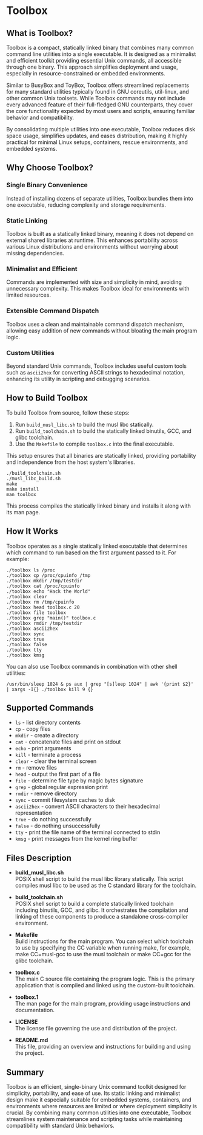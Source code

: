 # Toolbox

## What is Toolbox?

Toolbox is a compact, statically linked binary that combines many common command line utilities into a single executable. It is designed as a minimalist and efficient toolkit providing essential Unix commands, all accessible through one binary. This approach simplifies deployment and usage, especially in resource-constrained or embedded environments.

Similar to BusyBox and ToyBox, Toolbox offers streamlined replacements for many standard utilities typically found in GNU coreutils, util-linux, and other common Unix toolsets. While Toolbox commands may not include every advanced feature of their full-fledged GNU counterparts, they cover the core functionality expected by most users and scripts, ensuring familiar behavior and compatibility.

By consolidating multiple utilities into one executable, Toolbox reduces disk space usage, simplifies updates, and eases distribution, making it highly practical for minimal Linux setups, containers, rescue environments, and embedded systems.

## Why Choose Toolbox?

### Single Binary Convenience

Instead of installing dozens of separate utilities, Toolbox bundles them into one executable, reducing complexity and storage requirements.

### Static Linking

Toolbox is built as a statically linked binary, meaning it does not depend on external shared libraries at runtime. This enhances portability across various Linux distributions and environments without worrying about missing dependencies.

### Minimalist and Efficient

Commands are implemented with size and simplicity in mind, avoiding unnecessary complexity. This makes Toolbox ideal for environments with limited resources.

### Extensible Command Dispatch

Toolbox uses a clean and maintainable command dispatch mechanism, allowing easy addition of new commands without bloating the main program logic.

### Custom Utilities

Beyond standard Unix commands, Toolbox includes useful custom tools such as `ascii2hex` for converting ASCII strings to hexadecimal notation, enhancing its utility in scripting and debugging scenarios.

## How to Build Toolbox

To build Toolbox from source, follow these steps:

1. Run `build_musl_libc.sh` to build the musl libc statically.
2. Run `build_toolchain.sh` to build the statically linked binutils, GCC, and glibc toolchain.
3. Use the `Makefile` to compile `toolbox.c` into the final executable.

This setup ensures that all binaries are statically linked, providing portability and independence from the host system's libraries.

```
./build_toolchain.sh
./musl_libc_build.sh
make
make install
man toolbox
```

This process compiles the statically linked binary and installs it along with its man page.

## How It Works

Toolbox operates as a single statically linked executable that determines which command to run based on the first argument passed to it. For example:

```
./toolbox ls /proc
./toolbox cp /proc/cpuinfo /tmp
./toolbox mkdir /tmp/testdir
./toolbox cat /proc/cpuinfo
./toolbox echo "Hack the World"
./toolbox clear
./toolbox rm /tmp/cpuinfo
./toolbox head toolbox.c 20
./toolbox file toolbox
./toolbox grep "main()" toolbox.c
./toolbox rmdir /tmp/testdir
./toolbox ascii2hex
./toolbox sync
./toolbox true
./toolbox false
./toolbox tty
./toolbox kmsg
```

You can also use Toolbox commands in combination with other shell utilities:

```
/usr/bin/sleep 1024 & ps aux | grep "[s]leep 1024" | awk '{print $2}' | xargs -I{} ./toolbox kill 9 {}
```

## Supported Commands

- `ls` - list directory contents  
- `cp` - copy files  
- `mkdir` - create a directory  
- `cat` - concatenate files and print on stdout  
- `echo` - print arguments  
- `kill` - terminate a process  
- `clear` - clear the terminal screen  
- `rm` - remove files  
- `head` - output the first part of a file  
- `file` - determine file type by magic bytes signature  
- `grep` - global regular expression print  
- `rmdir` - remove directory  
- `sync` - commit filesystem caches to disk  
- `ascii2hex` - convert ASCII characters to their hexadecimal representation  
- `true` - do nothing successfully  
- `false` - do nothing unsuccessfully  
- `tty` - print the file name of the terminal connected to stdin  
- `kmsg` - print messages from the kernel ring buffer  

## Files Description

- **build_musl_libc.sh**  
  POSIX shell script to build the musl libc library statically. This script compiles musl libc to be used as the C standard library for the toolchain.

- **build_toolchain.sh**  
  POSIX shell script to build a complete statically linked toolchain including binutils, GCC, and glibc. It orchestrates the compilation and linking of these components to produce a standalone cross-compiler environment.

- **Makefile**  
  Build instructions for the main program. You can select which toolchain to use by specifying the CC variable when running make, for example, make CC=musl-gcc to use the musl toolchain or make CC=gcc for the glibc toolchain.

- **toolbox.c**  
  The main C source file containing the program logic. This is the primary application that is compiled and linked using the custom-built toolchain.

- **toolbox.1**  
  The man page for the main program, providing usage instructions and documentation.

- **LICENSE**  
  The license file governing the use and distribution of the project.

- **README.md**  
  This file, providing an overview and instructions for building and using the project.

## Summary

Toolbox is an efficient, single-binary Unix command toolkit designed for simplicity, portability, and ease of use. Its static linking and minimalist design make it especially suitable for embedded systems, containers, and environments where resources are limited or where deployment simplicity is crucial. By combining many common utilities into one executable, Toolbox streamlines system maintenance and scripting tasks while maintaining compatibility with standard Unix behaviors.
